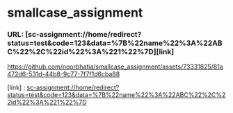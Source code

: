 # smallcase_assignment

### URL: [sc-assignment://home/redirect?status=test&code=123&data=%7B%22name%22%3A%22ABC%22%2C%22id%22%3A%221%22%7D][link]


https://github.com/noorbhatia/smallcase_assignment/assets/73331825/81a472d6-531d-44b8-9c77-7f7f1d6cba88



[link] : <sc-assignment://home/redirect?status=test&code=123&data=%7B%22name%22%3A%22ABC%22%2C%22id%22%3A%221%22%7D>
